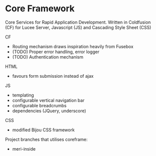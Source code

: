 # Core Framework
Core Services for Rapid Application Development. Written in Coldfusion (CF) for Lucee Server, Javascript (JS) and Cascading Style Sheet (CSS)

CF
- Routing mechanism draws inspiration heavily from Fusebox
- (TODO) Proper error handling, error logger
- (TODO) Authentication mechanism

HTML
- favours form submission instead of ajax

JS
- templating 
- configurable vertical navigation bar
- configurable breadcrumbs
- dependencies (JQuery, underscore)

CSS
- modified Bijou CSS framework

Project branches that utilises coreframe:
- meri-inside
